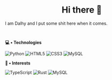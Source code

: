 <h1 align="center">
Hi there 👋
</h1>

I am Dalhy and I put some shit here when it comes.

<br>

**💻 • Technologies**

![Python](https://img.shields.io/badge/-Python-000000?style=for-the-badge&logo=python)
![HTML5](https://img.shields.io/badge/-HTML5-000000?style=for-the-badge&logo=HTML5)
![CSS3](https://img.shields.io/badge/-CSS3-000000?style=for-the-badge&logo=CSS3&logoColor=3799d6)
![MySQL](https://img.shields.io/badge/-MongoDB-000000?style=for-the-badge&logo=mongodb)

**👀 • Interests**

![TypeScript](https://img.shields.io/badge/-TypeScript-000000?style=for-the-badge&logo=typescript)
![Rust](https://img.shields.io/badge/-Rust-000000?style=for-the-badge&logo=rust&logoColor=orange)
![MySQL](https://img.shields.io/badge/-MySQL-000000?style=for-the-badge&logo=mysql)
